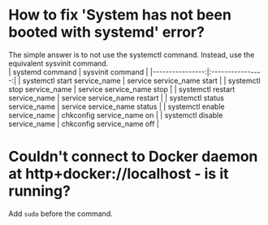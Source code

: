# How to fix 'System has not been booted with systemd' error?
The simple answer is to not use the systemctl command. Instead, use the equivalent sysvinit command.  
| systemd command | sysvinit command |
|----------------:|:----------------:|
| systemctl start service_name | service service_name start |
| systemctl stop service_name | service service_name stop |
| systemctl restart service_name | service service_name restart |
| systemctl status service_name | service service_name status |
| systemctl enable service_name | chkconfig service_name on |
| systemctl disable service_name | chkconfig service_name off |

# Couldn't connect to Docker daemon at http+docker://localhost - is it running?
Add ```sudo``` before the command.
